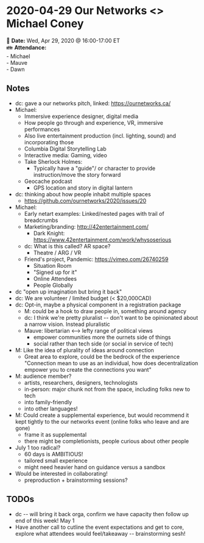 # 2020-04-29 Our Networks <> Michael Coney

:date: **Date:** Wed, Apr 29, 2020 @ 16:00-17:00 ET  
:family: **Attendance:**  
    - Michael  
    - Mauve  
    - Dawn   

## Notes 

- dc: gave a our networks pitch, linked: https://ournetworks.ca/
- Michael:
    - Immersive experience designer, digital media
    - How people go through and experience, VR, immersive performances
    - Also live entertainment production (incl. lighting, sound) and incorporating those
    - Columbia Digital Storytelling Lab
    - Interactive media: Gaming, video
    - Take Sherlock Holmes:
        - Typically have a "guide"/ or character to provide instruction/move the story forward
    - Geocache podcast
        - GPS location and story in digital lantern 
- dc: thinking about how people inhabit multiple spaces
    - https://github.com/ournetworks/2020/issues/20
- Michael: 
    - Early netart examples: Linked/nested pages with trail of breadcrumbs 
    - Marketing/branding: http://42entertainment.com/
        - Dark Knight: https://www.42entertainment.com/work/whysoserious
    - dc: What is this called? AR space?
        - Theatre / ARG / VR
    - Friend's project, Pandemic: https://vimeo.com/26740259 
        - Situation Room
        - "Signed up for it"
        - Online Attendees
        - People Globally
- dc "open up imagination but bring it back"
- dc: We are volunteer / limited budget (< $20,000CAD)
- dc: Opt-in, maybe a physical component in a registration package
    - M: could be a hook to draw people in, something around agency 
    - dc: I think we're pretty pluralist -- don't want to be opinionated about a narrow vision. Instead pluralistic
    - Mauve: libertarian <--> lefty range of political views
        - empower communities more the ournets side of things
        - social rather than tech side (or social in service of tech)
- M: Like the idea of plurality of ideas around connection
    - Great area to explore, could be the bedrock of the experience "Connection mean to use as an individual, how does decentralization empower you to create the connections you want"
- M: audience member?
    -  artists, researchers, designers, technologists
    -  in-person: major chunk not from the space, including folks new to tech
    -  into family-friendly
    -  into other languages!
-  M: Could create a supplemental experience, but would recommend it kept tightly to the our networks event (online folks who leave and are gone)
    -  frame it as supplemental
    -  there might be completionists, people curious about other people
- July 1 too radical?
    - 60 days is AMBITIOUS!
    - tailored small experience
    - might need heavier hand on guidance versus a sandbox
- Would be interested in collaborating!
    - preproduction + brainstorming sessions?

## TODOs

- dc -- will bring it back orga, confirm we have capacity then follow up end of this week! May 1
- Have another call to cutline the event expectations and get to core, explore what attendees would feel/takeaway -- brainstorming sesh!
